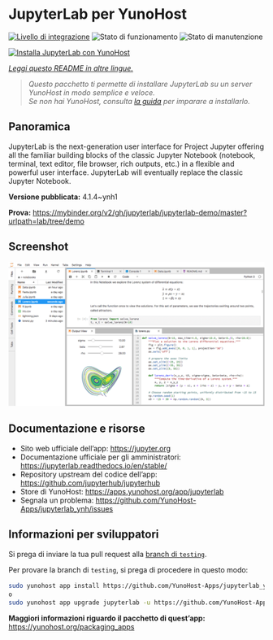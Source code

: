 <!--
N.B.: Questo README è stato automaticamente generato da <https://github.com/YunoHost/apps/tree/master/tools/readme_generator>
NON DEVE essere modificato manualmente.
-->

# JupyterLab per YunoHost

[![Livello di integrazione](https://dash.yunohost.org/integration/jupyterlab.svg)](https://dash.yunohost.org/appci/app/jupyterlab) ![Stato di funzionamento](https://ci-apps.yunohost.org/ci/badges/jupyterlab.status.svg) ![Stato di manutenzione](https://ci-apps.yunohost.org/ci/badges/jupyterlab.maintain.svg)

[![Installa JupyterLab con YunoHost](https://install-app.yunohost.org/install-with-yunohost.svg)](https://install-app.yunohost.org/?app=jupyterlab)

*[Leggi questo README in altre lingue.](./ALL_README.md)*

> *Questo pacchetto ti permette di installare JupyterLab su un server YunoHost in modo semplice e veloce.*  
> *Se non hai YunoHost, consulta [la guida](https://yunohost.org/install) per imparare a installarlo.*

## Panoramica

JupyterLab is the next-generation user interface for Project Jupyter offering all the familiar building blocks of the classic Jupyter Notebook (notebook, terminal, text editor, file browser, rich outputs, etc.) in a flexible and powerful user interface. JupyterLab will eventually replace the classic Jupyter Notebook.


**Versione pubblicata:** 4.1.4~ynh1

**Prova:** <https://mybinder.org/v2/gh/jupyterlab/jupyterlab-demo/master?urlpath=lab/tree/demo>

## Screenshot

![Screenshot di JupyterLab](./doc/screenshots/jupyterlab.png)

## Documentazione e risorse

- Sito web ufficiale dell’app: <https://jupyter.org>
- Documentazione ufficiale per gli amministratori: <https://jupyterlab.readthedocs.io/en/stable/>
- Repository upstream del codice dell’app: <https://github.com/jupyterhub/jupyterhub>
- Store di YunoHost: <https://apps.yunohost.org/app/jupyterlab>
- Segnala un problema: <https://github.com/YunoHost-Apps/jupyterlab_ynh/issues>

## Informazioni per sviluppatori

Si prega di inviare la tua pull request alla [branch di `testing`](https://github.com/YunoHost-Apps/jupyterlab_ynh/tree/testing).

Per provare la branch di `testing`, si prega di procedere in questo modo:

```bash
sudo yunohost app install https://github.com/YunoHost-Apps/jupyterlab_ynh/tree/testing --debug
o
sudo yunohost app upgrade jupyterlab -u https://github.com/YunoHost-Apps/jupyterlab_ynh/tree/testing --debug
```

**Maggiori informazioni riguardo il pacchetto di quest’app:** <https://yunohost.org/packaging_apps>
